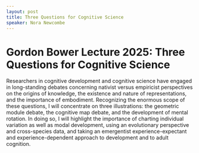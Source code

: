 ```yaml
---
layout: post
title: Three Questions for Cognitive Science
speaker: Nora Newcombe
---
```


# Gordon Bower Lecture 2025: Three Questions for Cognitive Science

Researchers in cognitive development and cognitive science have engaged in long-standing debates concerning nativist versus empiricist perspectives on the origins of knowledge, the existence and nature of representations, and the importance of embodiment. Recognizing the enormous scope of these questions, I will concentrate on three illustrations: the geometric module debate, the cognitive map debate, and the development of mental rotation. In doing so, I will highlight the importance of charting individual variation as well as modal development, using an evolutionary perspective and cross-species data, and taking an emergentist experience-expectant and experience-dependent approach to development and to adult cognition.
